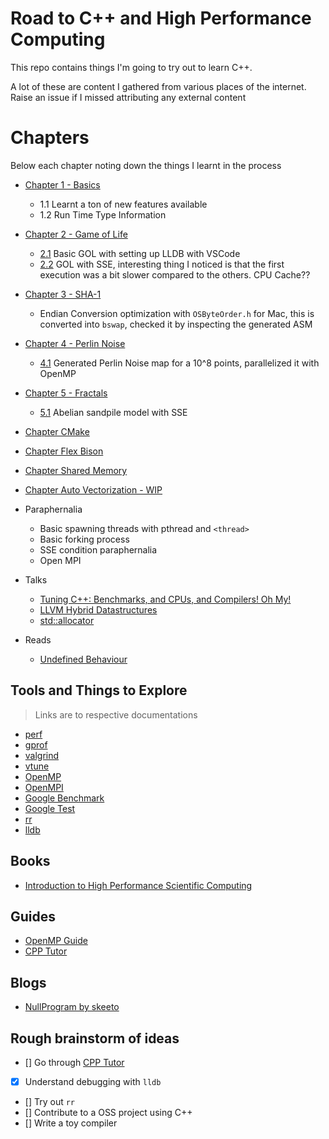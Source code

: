 # Road to C++ and High Performance Computing

This repo contains things I'm going to try out to learn C++.

A lot of these are content I gathered from various places of the internet. Raise an issue if I missed attributing any external content

# Chapters

Below each chapter noting down the things I learnt in the process

- [Chapter 1 - Basics](./chapter-1/)
  + 1.1 Learnt a ton of new features available
  + 1.2 Run Time Type Information
- [Chapter 2 - Game of Life](./chapter-2/)
  - [2.1](./chapter-2/2.1/README.md) Basic GOL with setting up LLDB with VSCode
  - [2.2](./chapter-2/2.2/README.md) GOL with SSE, interesting thing I noticed is that the first execution was a bit slower compared to the others. CPU Cache??
- [Chapter 3 - SHA-1](./chapter-3/)
  + Endian Conversion optimization with `OSByteOrder.h` for Mac, this is converted into `bswap`, checked it by inspecting the generated ASM
- [Chapter 4 - Perlin Noise](./chapter-4/)
  + [4.1](./chapter-4/4.1/README.md) Generated Perlin Noise map for a 10^8 points, parallelized it with OpenMP
- [Chapter 5 - Fractals](./chapter-5/)
  + [5.1](./chapter-5/5.1/README.md) Abelian sandpile model with SSE
- [Chapter CMake](./chapter-cmake/)
- [Chapter Flex Bison](./chapter-flex-bison/)
- [Chapter Shared Memory](./chapter-shared-mem/)
- [Chapter Auto Vectorization - WIP](./chapter-auto-vectorization/)

- Paraphernalia
  + Basic spawning threads with pthread and `<thread>`
  + Basic forking process
  + SSE condition paraphernalia
  + Open MPI


- Talks
  + [Tuning C++: Benchmarks, and CPUs, and Compilers! Oh My!](https://www.youtube.com/watch?v=nXaxk27zwlk)
  + [LLVM Hybrid Datastructures](https://www.youtube.com/watch?v=vElZc6zSIXM)
  + [std::allocator](https://www.youtube.com/watch?v=LIb3L4vKZ7U)

- Reads
  + [Undefined Behaviour](https://blog.llvm.org/2011/05/what-every-c-programmer-should-know.html)

## Tools and Things to Explore

> Links are to respective documentations

- [perf](https://perf.wiki.kernel.org/index.php/Main_Page)
- [gprof](https://ftp.gnu.org/old-gnu/Manuals/gprof-2.9.1/html_mono/gprof.html)
- [valgrind](https://www.valgrind.org/docs/manual/quick-start.html)
- [vtune](https://en.wikipedia.org/wiki/VTune)
- [OpenMP](https://www.openmp.org/wp-content/uploads/OpenMPRefCard-5.1-web.pdf)
- [OpenMPI](https://www.open-mpi.org/doc/current/)
- [Google Benchmark](https://github.com/google/benchmark)
- [Google Test](https://github.com/google/googletest)
- [rr](https://github.com/rr-debugger/rr)
- [lldb](https://lldb.llvm.org/use/tutorial.html)

## Books

- [Introduction to High Performance Scientific Computing](https://pages.tacc.utexas.edu/~eijkhout/istc/html/index.html)

## Guides

- [OpenMP Guide](https://bisqwit.iki.fi/story/howto/openmp/#Abstract)
- [CPP Tutor](https://github.com/banach-space/cpp-tutor)

## Blogs

- [NullProgram by skeeto](https://nullprogram.com/)

## Rough brainstorm of ideas

- [] Go through [CPP Tutor](https://github.com/banach-space/cpp-tutor)
- [x] Understand debugging with `lldb`
- [] Try out `rr`
- [] Contribute to a OSS project using C++
- [] Write a toy compiler
